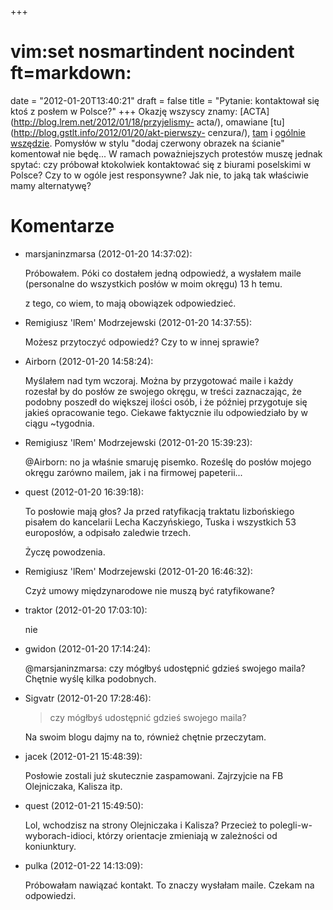+++
# vim:set nosmartindent nocindent ft=markdown:
date = "2012-01-20T13:40:21"
draft = false
title = "Pytanie: kontaktował się ktoś z posłem w Polsce?"
+++
Okazję wszyscy znamy: [ACTA](http://blog.lrem.net/2012/01/18/przyjelismy-
acta/), omawiane [tu](http://blog.gstlt.info/2012/01/20/akt-pierwszy-
cenzura/), [tam](http://bialy.jogger.pl/2012/01/19/acta-bylby-wstyd/) i
[ogólnie
wszędzie](https://www.google.com/search?q=acta%20polska%2026%20stycznia).
Pomysłów w stylu "dodaj czerwony obrazek na ścianie" komentował nie będę... W
ramach poważniejszych protestów muszę jednak spytać: czy próbował ktokolwiek
kontaktować się z biurami poselskimi w Polsce? Czy to w ogóle jest
responsywne? Jak nie, to jaką tak właściwie mamy alternatywę?

# Komentarze

* marsjaninzmarsa (2012-01-20 14:37:02): <p>Próbowałem. Póki co dostałem jedną
  odpowiedź, a wysłałem maile (personalne do wszystkich posłów w moim okręgu) 13
  h temu.</p>  <p>z tego, co wiem, to mają obowiązek odpowiedzieć.</p>
* Remigiusz 'lRem' Modrzejewski (2012-01-20 14:37:55): <p>Możesz przytoczyć
  odpowiedź? Czy to w innej sprawie?</p>
* Airborn (2012-01-20 14:58:24): <p>Myślałem nad tym wczoraj. Można by
  przygotować maile i każdy rozesłał by do posłów ze swojego okręgu, w treści
  zaznaczając, że podobny poszedł do większej ilości osób, i że później
  przygotuje się jakieś opracowanie tego. Ciekawe faktycznie ilu odpowiedziało
  by w ciągu ~tygodnia.</p>
* Remigiusz 'lRem' Modrzejewski (2012-01-20 15:39:23): <p>@Airborn: no ja
  właśnie smaruję pisemko. Roześlę do posłów mojego okręgu zarówno mailem, jak i
  na firmowej papeterii...</p>
* quest (2012-01-20 16:39:18): <p>To posłowie mają głos? Ja przed ratyfikacją
  traktatu lizbońskiego pisałem do kancelarii Lecha Kaczyńskiego, Tuska i
  wszystkich 53 europosłów, a odpisało zaledwie trzech.</p>  <p>Życzę
  powodzenia.</p>
* Remigiusz 'lRem' Modrzejewski (2012-01-20 16:46:32): <p>Czyż umowy
  międzynarodowe nie muszą być ratyfikowane?</p>
* traktor (2012-01-20 17:03:10): <p>nie</p>
* gwidon (2012-01-20 17:14:24): <p>@marsjaninzmarsa: czy mógłbyś udostępnić
  gdzieś swojego maila? Chętnie wyślę kilka podobnych.</p>
* Sigvatr (2012-01-20 17:28:46): <blockquote>   <p>czy mógłbyś udostępnić gdzieś
  swojego maila?</p> </blockquote>  <p>Na swoim blogu dajmy na to, również
  chętnie przeczytam.</p>
* jacek (2012-01-21 15:48:39): <p>Posłowie zostali już skutecznie zaspamowani.
  Zajrzyjcie na FB Olejniczaka, Kalisza itp.</p>
* quest (2012-01-21 15:49:50): <p>Lol, wchodzisz na strony Olejniczaka i
  Kalisza? Przecież to polegli-w-wyborach-idioci, którzy orientacje zmieniają w
  zależności od koniunktury.</p>
* pulka (2012-01-22 14:13:09): <p>Próbowałam nawiązać kontakt. To znaczy
  wysłałam maile. Czekam na odpowiedzi.</p>
